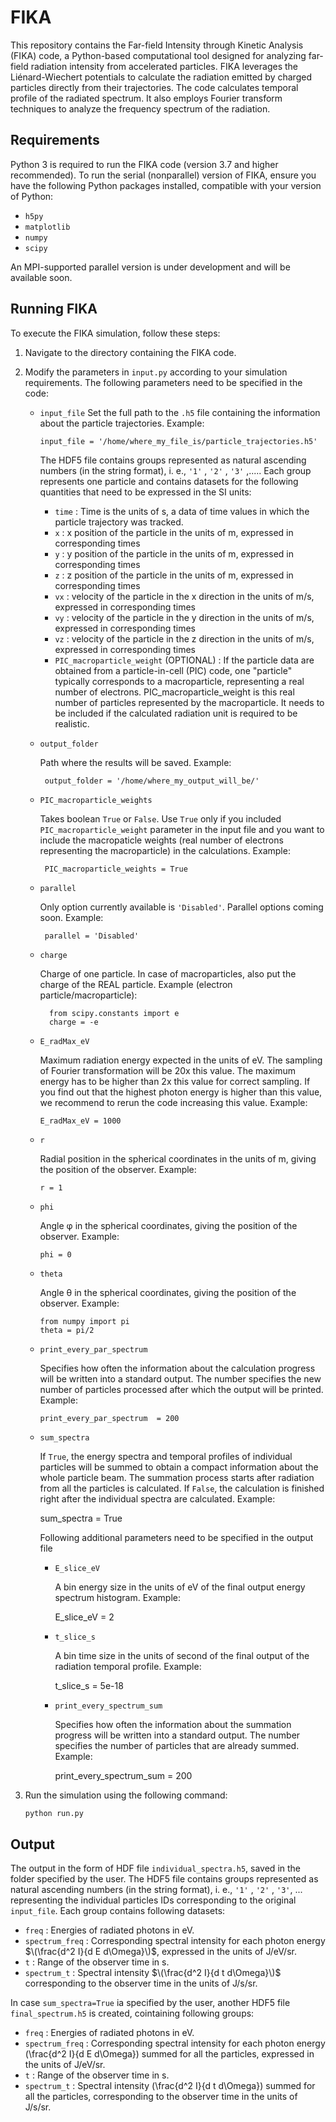 # FIKA

This repository contains the Far-field Intensity through Kinetic Analysis (FIKA) code, a Python-based computational tool designed for analyzing far-field radiation intensity from accelerated particles. FIKA leverages the Liénard-Wiechert potentials to calculate the radiation emitted by charged particles directly from their trajectories. The code calculates temporal profile of the radiated spectrum. It also employs Fourier transform techniques to analyze the frequency spectrum of the radiation.

## Requirements

Python 3 is required to run the FIKA code (version 3.7 and higher recommended). To run the serial (nonparallel) version of FIKA, ensure you have the following Python packages installed, compatible with your version of Python:
- `h5py`
- `matplotlib`
- `numpy`
- `scipy`

An MPI-supported parallel version is under development and will be available soon.

## Running FIKA

To execute the FIKA simulation, follow these steps:

1. Navigate to the directory containing the FIKA code.

2. Modify the parameters in `input.py` according to your simulation requirements.
  The following parameters need to be specified in the code:
    - `input_file`
          Set the full path to the `.h5` file containing the information about the particle trajectories. Example:
      
          input_file = '/home/where_my_file_is/particle_trajectories.h5'
      
        The HDF5 file contains groups represented as natural ascending numbers (in the string format), i. e., `'1'` , `'2'` , `'3'`  ,..... Each group represents one particle and contains datasets for the following quantities that need to be expressed in the SI units: 
       - `time` : Time is the units of s, a data of time values in which the particle trajectory was tracked. 
       - `x` : x position of the particle in the units of m, expressed in corresponding times
       - `y` : y position of the particle in the units of m, expressed in corresponding times
       - `z` : z position of the particle in the units of m, expressed in corresponding times
       - `vx` : velocity of the particle in the x direction in the units of m/s, expressed in corresponding times
       - `vy` : velocity of the particle in the y direction in the units of m/s, expressed in corresponding times
       - `vz` : velocity of the particle in the z direction in the units of m/s, expressed in corresponding times
       - `PIC_macroparticle_weight` (OPTIONAL) : If the particle data are obtained from a particle-in-cell (PIC) code, one "particle" typically corresponds to a macroparticle, representing a real number of electrons. PIC_macroparticle_weight is this real number of particles represented by the macroparticle. It needs to be included if the calculated radiation unit is required to be realistic.  

            


    - `output_folder`
    
         Path where the results will be saved. Example:
    
           output_folder = '/home/where_my_output_will_be/'
           
    
    - `PIC_macroparticle_weights`
    
       Takes boolean `True` or `False`. Use `True` only if you included `PIC_macroparticle_weight` parameter in the input file and you want to include the macropaticle weights (real number of electrons representing the macroparticle) in the calculations. Example:
    
           PIC_macroparticle_weights = True

    - `parallel`
    
       Only option currently available is `'Disabled'`. Parallel options coming soon. Example:
    
           parallel = 'Disabled'
      
    - `charge`
    
       Charge of one particle. In case of macroparticles, also put the charge of the REAL particle. Example (electron particle/macroparticle):
      
            from scipy.constants import e
            charge = -e  
      
      
    - `E_radMax_eV`
      
         Maximum radiation energy expected in the units of eV. The sampling of Fourier transformation will be 20x this value. The maximum energy has to be higher than 2x this value for correct sampling. If you find out that the highest photon energy is higher than this value, we recommend to rerun the code increasing this value. Example:
    
    
          E_radMax_eV = 1000 
   
    - `r`

       Radial position in the spherical coordinates in the units of m, giving the position of the observer. Example:
      
          r = 1


    - `phi`

       Angle φ in the spherical coordinates, giving the position of the observer. Example:
      
          phi = 0

    
    - `theta`
      
        Angle θ in the spherical coordinates, giving the position of the observer. Example:

          from numpy import pi
          theta = pi/2

    - `print_every_par_spectrum`

       Specifies how often the information about the calculation progress will be written into a standard output. The number specifies the new number of particles processed after which the output will be printed. Example:

          print_every_par_spectrum  = 200 

    -  `sum_spectra`
    
        If `True`, the energy spectra and temporal profiles of individual particles will be summed to obtain a compact information about the whole particle beam. The summation process starts after radiation from all the particles is calculated. If `False`, the calculation is finished right after the individual spectra are calculated. Example:

         sum_spectra  = True


        Following additional parameters need to be specified in the output file 
            
       - `E_slice_eV` 
      
            A bin energy size in the units of eV of the final output energy spectrum histogram. Example:

            E_slice_eV = 2 

       - `t_slice_s`
      
            A bin time size in the units of second of the final output of the radiation temporal profile. Example:
   
            t_slice_s = 5e-18

       -  `print_every_spectrum_sum` 
       
            Specifies how often the information about the summation progress will be written into a standard output. The number specifies the number of    particles that are already summed. Example:

            print_every_spectrum_sum  = 200                                        


4. Run the simulation using the following command:

    ```bash
    python run.py
    ```

## Output 

The output in the form of HDF file `individual_spectra.h5`, saved in the folder specified by the user. The HDF5 file contains groups represented as natural ascending numbers (in the string format), i. e., `'1'` , `'2'` , `'3'`, ... representing the individual particles IDs corresponding to the original `input_file`. Each group contains following datasets: 
   - `freq` : Energies of radiated photons in eV.
   - `spectrum_freq` : Corresponding spectral intensity for each photon energy $\(\frac{d^2 I}{d E d\Omega}\)$, expressed in the units of J/eV/sr.
   - `t` : Range of the observer time in s.
   - `spectrum_t` : Spectral intensity $\(\frac{d^2 I}{d t d\Omega}\)$ corresponding to the observer time in the units of J/s/sr.

In case `sum_spectra=True` ia specified by the user, another HDF5 file `final_spectrum.h5` is created, cointaining following groups:
   - `freq` : Energies of radiated photons in eV.
   - `spectrum_freq` : Corresponding spectral intensity for each photon energy \(\frac{d^2 I}{d E d\Omega}\) summed for all the particles, expressed in the units of J/eV/sr.
   - `t` : Range of the observer time in s.
   - `spectrum_t` : Spectral intensity \(\frac{d^2 I}{d t d\Omega}\) summed for all the particles, corresponding to the observer time in the units of J/s/sr.


<!--
## Authors
FIKA is authored by Dominika Maslarova and the members of the
[Chalmers Plasma Theory group](https://ft.nephy.chalmers.se/).
-->
